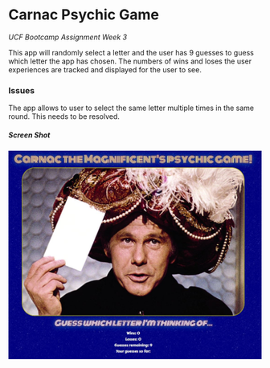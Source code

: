 # Carnac Psychic Game
*UCF Bootcamp Assignment Week 3*

This app will randomly select a letter and the user has 9 guesses to guess which letter the app has chosen.
The numbers of wins and loses the user experiences are tracked and displayed for the user to see.

### Issues
The app allows to user to select the same letter multiple times in the same round. This needs to be resolved.

##### Screen Shot
![Carnac the Magnificent!](assets/images/carnac_screengrab.JPG)
